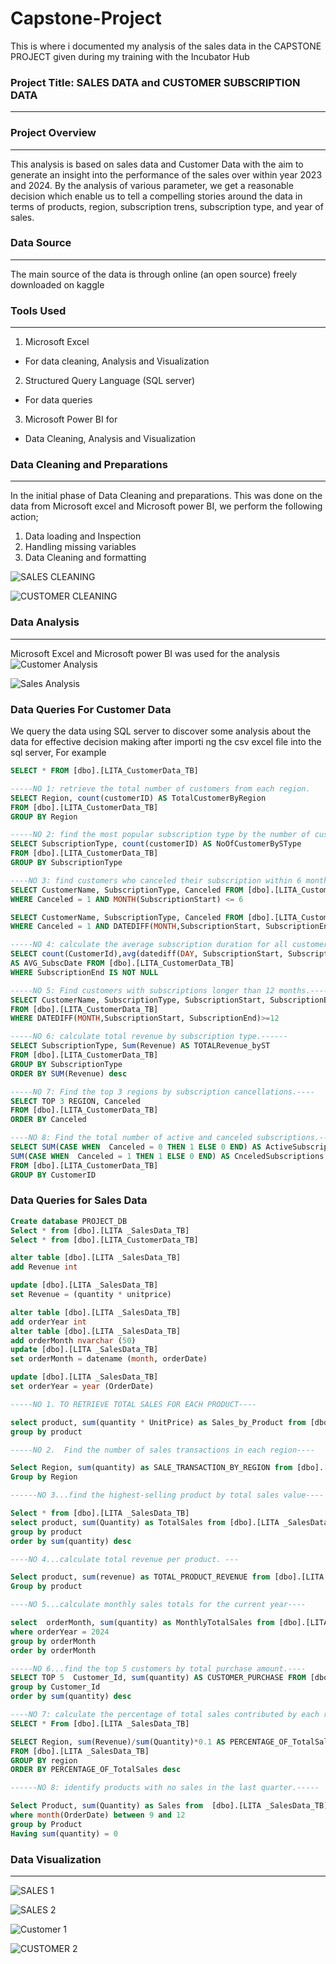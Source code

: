 # Capstone-Project
This is where i documented my analysis of the sales data in the CAPSTONE PROJECT given during my training with the Incubator Hub

### Project Title: SALES DATA and CUSTOMER SUBSCRIPTION DATA
---

### Project Overview
---
This analysis is based on sales data and Customer Data with the aim to generate an insight into the performance of the sales over within year 2023 and 2024. By the analysis of various 
parameter, we get a reasonable decision which enable us to tell a compelling stories around the data in terms of products, region, subscription trens, subscription type, and year of sales.

### Data Source
---
The main source of the data is through online (an open source) freely downloaded on kaggle

### Tools Used
---
1. Microsoft Excel 
  - For data cleaning, Analysis and Visualization
2. Structured Query Language (SQL server)
  - For data queries
3. Microsoft Power BI for
  - Data Cleaning, Analysis and Visualization

### Data Cleaning and Preparations
---
In the initial phase of Data Cleaning and preparations. This was done on the data from Microsoft excel and Microsoft power BI, we perform the following 
action;
1.	Data loading and Inspection
2.	Handling missing variables
3.	Data Cleaning and formatting

 ![SALES CLEANING](https://github.com/user-attachments/assets/e3feffd0-743c-4f2d-8823-75c85c926ba4)

 ![CUSTOMER CLEANING](https://github.com/user-attachments/assets/5665ef20-7f91-4579-95f5-8e5d6a1ca9d2)

### Data Analysis
---
Microsoft Excel and Microsoft power BI was used for the analysis
![Customer Analysis](https://github.com/user-attachments/assets/4e8e7f84-b0c8-4ea6-b6ab-33e2761d80cf)

![Sales Analysis](https://github.com/user-attachments/assets/ab804993-d4c6-4522-810a-1a72a6736056)

### Data Queries For Customer Data
We query the data using SQL server to discover some analysis about the data for effective decision making after importi ng the csv excel file into the sql server, For example
```SQL
SELECT * FROM [dbo].[LITA_CustomerData_TB]

-----NO 1: retrieve the total number of customers from each region.
SELECT Region, count(customerID) AS TotalCustomerByRegion 
FROM [dbo].[LITA_CustomerData_TB]
GROUP BY Region

-----NO 2: find the most popular subscription type by the number of customers.---
SELECT SubscriptionType, count(customerID) AS NoOfCustomerBySType
FROM [dbo].[LITA_CustomerData_TB]
GROUP BY SubscriptionType

----NO 3: find customers who canceled their subscription within 6 months. ----
SELECT CustomerName, SubscriptionType, Canceled FROM [dbo].[LITA_CustomerData_TB]
WHERE Canceled = 1 AND MONTH(SubscriptionStart) <= 6

SELECT CustomerName, SubscriptionType, Canceled FROM [dbo].[LITA_CustomerData_TB]
WHERE Canceled = 1 AND DATEDIFF(MONTH,SubscriptionStart, SubscriptionEnd) <= 6

-----NO 4: calculate the average subscription duration for all customers. ----
SELECT count(CustomerId),avg(datediff(DAY, SubscriptionStart, SubscriptionEnd))
AS AVG_SubscDate FROM [dbo].[LITA_CustomerData_TB]
WHERE SubscriptionEnd IS NOT NULL

-----NO 5: Find customers with subscriptions longer than 12 months.-----
SELECT CustomerName, SubscriptionType, SubscriptionStart, SubscriptionEnd
FROM [dbo].[LITA_CustomerData_TB]
WHERE DATEDIFF(MONTH,SubscriptionStart, SubscriptionEnd)>=12

-----NO 6: calculate total revenue by subscription type.------
SELECT SubscriptionType, Sum(Revenue) AS TOTALRevenue_byST 
FROM [dbo].[LITA_CustomerData_TB]
GROUP BY SubscriptionType
ORDER BY SUM(Revenue) desc

-----NO 7: Find the top 3 regions by subscription cancellations.----
SELECT TOP 3 REGION, Canceled
FROM [dbo].[LITA_CustomerData_TB]
ORDER BY Canceled

----NO 8: Find the total number of active and canceled subscriptions.----
SELECT SUM(CASE WHEN  Canceled = 0 THEN 1 ELSE 0 END) AS ActiveSubscriptions,
SUM(CASE WHEN  Canceled = 1 THEN 1 ELSE 0 END) AS CnceledSubscriptions
FROM [dbo].[LITA_CustomerData_TB]
GROUP BY CustomerID
```

### Data Queries for Sales Data
```SQL
Create database PROJECT_DB
Select * from [dbo].[LITA _SalesData_TB]
Select * from [dbo].[LITA_CustomerData_TB]

alter table [dbo].[LITA _SalesData_TB]
add Revenue int

update [dbo].[LITA _SalesData_TB]
set Revenue = (quantity * unitprice)

alter table [dbo].[LITA _SalesData_TB]
add orderYear int
alter table [dbo].[LITA _SalesData_TB]
add orderMonth nvarchar (50)
update [dbo].[LITA _SalesData_TB]
set orderMonth = datename (month, orderDate)

update [dbo].[LITA _SalesData_TB]
set orderYear = year (OrderDate)

-----NO 1. TO RETRIEVE TOTAL SALES FOR EACH PRODUCT----

select product, sum(quantity * UnitPrice) as Sales_by_Product from [dbo].[LITA _SalesData_TB]
group by product

-----NO 2.  Find the number of sales transactions in each region----

Select Region, sum(quantity) as SALE_TRANSACTION_BY_REGION from [dbo].[LITA _SalesData_TB]
Group by Region 

------NO 3...find the highest-selling product by total sales value----

Select * from [dbo].[LITA _SalesData_TB]
select product, sum(Quantity) as TotalSales from [dbo].[LITA _SalesData_TB]
group by product
order by sum(quantity) desc

----NO 4...calculate total revenue per product. ---

Select product, sum(revenue) as TOTAL_PRODUCT_REVENUE from [dbo].[LITA _SalesData_TB]
Group by product

----NO 5...calculate monthly sales totals for the current year----

select  orderMonth, sum(quantity) as MonthlyTotalSales from [dbo].[LITA _SalesData_TB]
where orderYear = 2024
group by orderMonth
order by orderMonth

-----NO 6...find the top 5 customers by total purchase amount.----
SELECT TOP 5  Customer_Id, sum(quantity) AS CUSTOMER_PURCHASE FROM [dbo].[LITA _SalesData_TB]
group by Customer_Id
order by sum(quantity) desc

----NO 7: calculate the percentage of total sales contributed by each region-----
SELECT * From [dbo].[LITA _SalesData_TB]

SELECT Region, sum(Revenue)/sum(Quantity)*0.1 AS PERCENTAGE_OF_TotalSales 
FROM [dbo].[LITA _SalesData_TB]
GROUP BY region
ORDER BY PERCENTAGE_OF_TotalSales desc

------NO 8: identify products with no sales in the last quarter.-----

Select Product, sum(Quantity) as Sales from  [dbo].[LITA _SalesData_TB]
where month(OrderDate) between 9 and 12
group by Product
Having sum(quantity) = 0
```

### Data Visualization
---

![SALES 1](https://github.com/user-attachments/assets/87eb5912-5c30-4c08-8716-fb433d9cb5c6)

![SALES 2](https://github.com/user-attachments/assets/f163f0eb-4dbc-4011-8f65-615de8ae54fd)

![Customer 1](https://github.com/user-attachments/assets/29f81bc7-82bf-4dae-aabf-50208cd9d8ae)

![CUSTOMER 2](https://github.com/user-attachments/assets/650ad840-5035-401e-893d-d1c2edebdce9)



